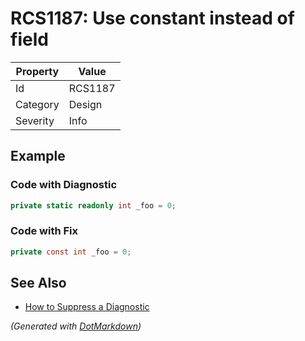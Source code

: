 # RCS1187: Use constant instead of field

| Property | Value   |
| -------- | ------- |
| Id       | RCS1187 |
| Category | Design  |
| Severity | Info    |

## Example

### Code with Diagnostic

```csharp
private static readonly int _foo = 0;
```

### Code with Fix

```csharp
private const int _foo = 0;
```

## See Also

* [How to Suppress a Diagnostic](../HowToConfigureAnalyzers.md#how-to-suppress-a-diagnostic)


*\(Generated with [DotMarkdown](http://github.com/JosefPihrt/DotMarkdown)\)*
